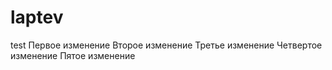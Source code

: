# laptev
test
Первое изменение
Второе изменение
Третье изменение
Четвертое изменение
Пятое изменение